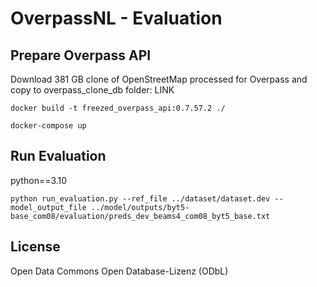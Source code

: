

OverpassNL - Evaluation
=====================================================

Prepare Overpass API
-------

Download 381 GB clone of OpenStreetMap processed for Overpass and copy to overpass_clone_db folder: LINK

```docker build -t freezed_overpass_api:0.7.57.2 ./```

```docker-compose up```


Run Evaluation
-------
python==3.10

```python run_evaluation.py --ref_file ../dataset/dataset.dev --model_output_file ../model/outputs/byt5-base_com08/evaluation/preds_dev_beams4_com08_byt5_base.txt```


License
-------
Open Data Commons Open Database-Lizenz (ODbL)